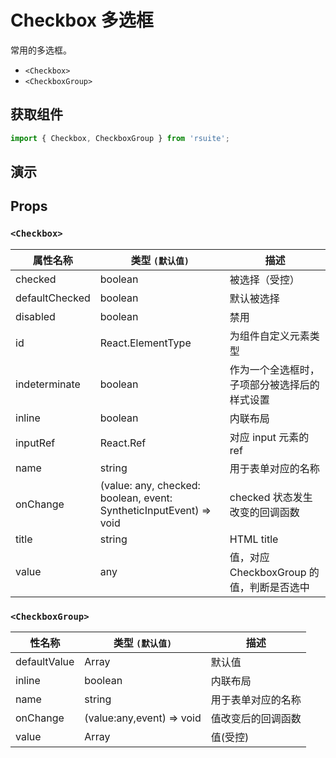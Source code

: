 # Checkbox 多选框

常用的多选框。

- `<Checkbox>`
- `<CheckboxGroup>`

## 获取组件

```js
import { Checkbox, CheckboxGroup } from 'rsuite';
```

## 演示

<!--{demo}-->

## Props

### `<Checkbox>`

| 属性名称       | 类型 `(默认值)`                                                    | 描述                                         |
| -------------- | ------------------------------------------------------------------ | -------------------------------------------- |
| checked        | boolean                                                            | 被选择（受控）                               |
| defaultChecked | boolean                                                            | 默认被选择                                   |
| disabled       | boolean                                                            | 禁用                                         |
| id             | React.ElementType                                                  | 为组件自定义元素类型                         |
| indeterminate  | boolean                                                            | 作为一个全选框时，子项部分被选择后的样式设置 |
| inline         | boolean                                                            | 内联布局                                     |
| inputRef       | React.Ref                                                          | 对应 input 元素的 ref                        |
| name           | string                                                             | 用于表单对应的名称                           |
| onChange       | (value: any, checked: boolean, event: SyntheticInputEvent) => void | checked 状态发生改变的回调函数               |
| title          | string                                                             | HTML title                                   |
| value          | any                                                                | 值，对应 CheckboxGroup 的值，判断是否选中    |

### `<CheckboxGroup>`

| 性名称       | 类型 `(默认值)`           | 描述               |
| ------------ | ------------------------- | ------------------ |
| defaultValue | Array                     | 默认值             |
| inline       | boolean                   | 内联布局           |
| name         | string                    | 用于表单对应的名称 |
| onChange     | (value:any,event) => void | 值改变后的回调函数 |
| value        | Array                     | 值(受控)           |
